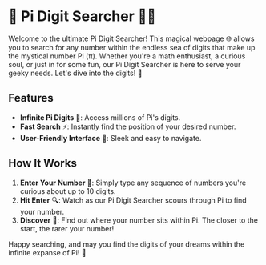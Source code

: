 # 🥧 Pi Digit Searcher 🕵️‍♂️

Welcome to the ultimate Pi Digit Searcher! This magical webpage 🌐 allows you to search for any number within the endless sea of digits that make up the mystical number Pi (π). Whether you're a math enthusiast, a curious soul, or just in for some fun, our Pi Digit Searcher is here to serve your geeky needs. Let's dive into the digits! 🚀

## Features

- **Infinite Pi Digits** 📜: Access millions of Pi's digits.
- **Fast Search** ⚡: Instantly find the position of your desired number.
- **User-Friendly Interface** 💫: Sleek and easy to navigate.

## How It Works

1. **Enter Your Number** 🔢: Simply type any sequence of numbers you're curious about up to 10 digits.
2. **Hit Enter** 🔍: Watch as our Pi Digit Searcher scours through Pi to find your number.
3. **Discover** 🎉: Find out where your number sits within Pi. The closer to the start, the rarer your number!

Happy searching, and may you find the digits of your dreams within the infinite expanse of Pi! 🌠
